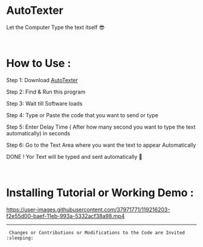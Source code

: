# AutoTexter
Let the Computer Type the text itself  :sunglasses:

<br>

How to Use :
=============



Step 1: Download <a href="https://github.com/shu6h4m/AutoTexter/raw/main/AutoTexter.exe"> AutoTexter </a>

Step 2: Find & Run this program 

Step 3: Wait till Software loads

Step 4: Type or Paste the code that you want to send or type

Step 5: Enter Delay Time ( After how many second you want to type the text automatically) in seconds

Step 6: Go to the Text Area where you want the text to appear Automatically

DONE ! Yor Text will be typed and sent automatically :metal:

</br>

Installing Tutorial or Working Demo :
=============



https://user-images.githubusercontent.com/37971771/119216203-f2e55d00-baef-11eb-993a-5332acf38a98.mp4

<hr>

     Changes or Contributions or Modifications to the Code are Invited :sleeping:
                              

